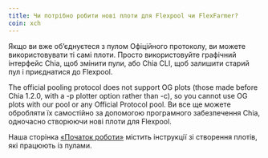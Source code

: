 ```yaml
---
title: Чи потрібно робити нові плоти для Flexpool чи FlexFarmer?
coin: xch
---
```


Якщо ви вже об’єднуєтеся з пулом Офіційного протоколу, ви можете використовувати ті самі плоти. Просто використовуйте графічний інтерфейс Chia, щоб змінити пули, або Chia CLI, щоб залишити старий пул і приєднатися до Flexpool.

The official pooling protocol does not support OG plots (those made before Chia 1.2.0, with a -p plotter option rather than -c), so you cannot use OG plots with our pool or any Official Protocol pool. Ви все ще можете обробляти їх самостійно за допомогою програмного забезпечення Chia, одночасно створюючи нові плоти для Flexpool.

Наша сторінка [«Початок роботи»](https://www.flexpool.io/get-started) містить інструкції зі створення плотів, які працюють із пулами.

